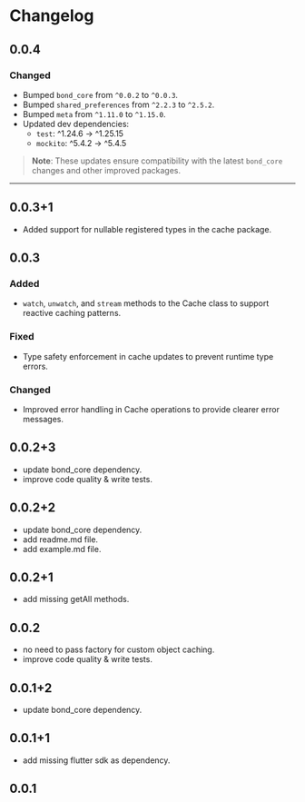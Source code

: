 # Changelog

## 0.0.4

### Changed
- Bumped `bond_core` from `^0.0.2` to `^0.0.3`.
- Bumped `shared_preferences` from `^2.2.3` to `^2.5.2`.
- Bumped `meta` from `^1.11.0` to `^1.15.0`.
- Updated dev dependencies:
    - `test`: ^1.24.6 → ^1.25.15
    - `mockito`: ^5.4.2 → ^5.4.5

> **Note**: These updates ensure compatibility with the latest `bond_core` changes and other improved packages.

---

## 0.0.3+1
- Added support for nullable registered types in the cache package.

## 0.0.3
### Added
- `watch`, `unwatch`, and `stream` methods to the Cache class to support reactive caching patterns.

### Fixed
- Type safety enforcement in cache updates to prevent runtime type errors.

### Changed
- Improved error handling in Cache operations to provide clearer error messages.

## 0.0.2+3
* update bond_core dependency.
* improve code quality & write tests.

## 0.0.2+2
* update bond_core dependency.
* add readme.md file.
* add example.md file.

## 0.0.2+1

* add missing getAll methods.

## 0.0.2

* no need to pass factory for custom object caching.
* improve code quality & write tests.

## 0.0.1+2

* update bond_core dependency.

## 0.0.1+1

* add missing flutter sdk as dependency.

## 0.0.1

